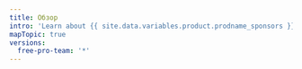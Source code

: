 ```yaml
---
title: Обзор
intro: 'Learn about {{ site.data.variables.product.prodname_sponsors }} and how you can get involved as a sponsor or open source contributor.'
mapTopic: true
versions:
  free-pro-team: '*'
---
```


